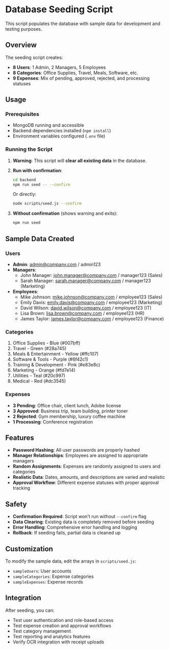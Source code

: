 # Database Seeding Script

This script populates the database with sample data for development and testing purposes.

## Overview

The seeding script creates:
- **8 Users**: 1 Admin, 2 Managers, 5 Employees
- **8 Categories**: Office Supplies, Travel, Meals, Software, etc.
- **9 Expenses**: Mix of pending, approved, rejected, and processing statuses

## Usage

### Prerequisites
- MongoDB running and accessible
- Backend dependencies installed (`npm install`)
- Environment variables configured (`.env` file)

### Running the Script

1. **Warning**: This script will **clear all existing data** in the database.

2. **Run with confirmation**:
   ```bash
   cd backend
   npm run seed -- --confirm
   ```

   Or directly:
   ```bash
   node scripts/seed.js --confirm
   ```

3. **Without confirmation** (shows warning and exits):
   ```bash
   npm run seed
   ```

## Sample Data Created

### Users
- **Admin**: admin@company.com / admin123
- **Managers**:
  - John Manager: john.manager@company.com / manager123 (Sales)
  - Sarah Manager: sarah.manager@company.com / manager123 (Marketing)
- **Employees**:
  - Mike Johnson: mike.johnson@company.com / employee123 (Sales)
  - Emily Davis: emily.davis@company.com / employee123 (Marketing)
  - David Wilson: david.wilson@company.com / employee123 (IT)
  - Lisa Brown: lisa.brown@company.com / employee123 (HR)
  - James Taylor: james.taylor@company.com / employee123 (Finance)

### Categories
1. Office Supplies - Blue (#007bff)
2. Travel - Green (#28a745)
3. Meals & Entertainment - Yellow (#ffc107)
4. Software & Tools - Purple (#6f42c1)
5. Training & Development - Pink (#e83e8c)
6. Marketing - Orange (#fd7e14)
7. Utilities - Teal (#20c997)
8. Medical - Red (#dc3545)

### Expenses
- **3 Pending**: Office chair, client lunch, Adobe license
- **3 Approved**: Business trip, team building, printer toner
- **2 Rejected**: Gym membership, luxury coffee machine
- **1 Processing**: Conference registration

## Features

- **Password Hashing**: All user passwords are properly hashed
- **Manager Relationships**: Employees are assigned to appropriate managers
- **Random Assignments**: Expenses are randomly assigned to users and categories
- **Realistic Data**: Dates, amounts, and descriptions are varied and realistic
- **Approval Workflow**: Different expense statuses with proper approval tracking

## Safety

- **Confirmation Required**: Script won't run without `--confirm` flag
- **Data Clearing**: Existing data is completely removed before seeding
- **Error Handling**: Comprehensive error handling and logging
- **Rollback**: If seeding fails, partial data is cleaned up

## Customization

To modify the sample data, edit the arrays in `scripts/seed.js`:
- `sampleUsers`: User accounts
- `sampleCategories`: Expense categories
- `sampleExpenses`: Expense records

## Integration

After seeding, you can:
- Test user authentication and role-based access
- Test expense creation and approval workflows
- Test category management
- Test reporting and analytics features
- Verify OCR integration with receipt uploads